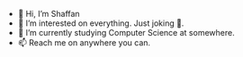 - 👋 Hi, I’m Shaffan
- 👀 I’m interested on everything. Just joking 🤭.
- 🌱 I’m currently studying Computer Science at somewhere.
- 📫 Reach me on anywhere you can.
